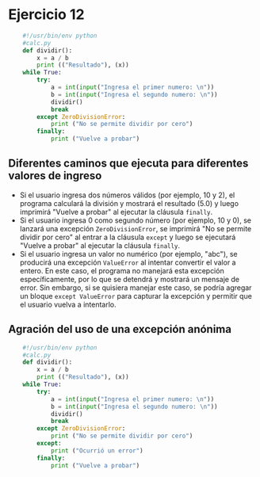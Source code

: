 # Ejercicio 12

```Python
    #!/usr/bin/env python
    #calc.py
    def dividir():
        x = a / b
        print (("Resultado"), (x))
    while True:
        try:
            a = int(input("Ingresa el primer numero: \n"))
            b = int(input("Ingresa el segundo numero: \n"))
            dividir()
            break
        except ZeroDivisionError:
            print ("No se permite dividir por cero")
        finally:
            print ("Vuelve a probar")
```

## Diferentes caminos que ejecuta para diferentes valores de ingreso
- Si el usuario ingresa dos números válidos (por ejemplo, 10 y 2), el programa calculará la división y mostrará el resultado (5.0) y luego imprimirá "Vuelve a probar" al ejecutar la cláusula `finally`.
- Si el usuario ingresa 0 como segundo número (por ejemplo, 10 y 0), se lanzará una excepción `ZeroDivisionError`, se imprimirá "No se permite dividir por cero" al entrar a la cláusula `except` y luego se ejecutará "Vuelve a probar" al ejecutar la cláusula `finally`.
- Si el usuario ingresa un valor no numérico (por ejemplo, "abc"), se producirá una excepción `ValueError` al intentar convertir el valor a entero. En este caso, el programa no manejará esta excepción específicamente, por lo que se detendrá y mostrará un mensaje de error. Sin embargo, si se quisiera manejar este caso, se podría agregar un bloque `except ValueError` para capturar la excepción y permitir que el usuario vuelva a intentarlo.

## Agración del uso de una excepción anónima

```Python
    #!/usr/bin/env python
    #calc.py
    def dividir():
        x = a / b
        print (("Resultado"), (x))
    while True:
        try:
            a = int(input("Ingresa el primer numero: \n"))
            b = int(input("Ingresa el segundo numero: \n"))
            dividir()
            break
        except ZeroDivisionError:
            print ("No se permite dividir por cero")
        except:
            print ("Ocurrió un error")
        finally:
            print ("Vuelve a probar")
```
